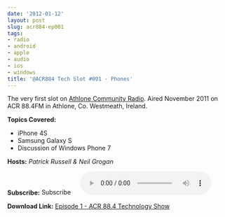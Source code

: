 ```yaml
---
date: '2012-01-12'
layout: post
slug: acr884-ep001
tags:
- radio
- android
- apple
- audio
- ios
- windows
title: '@ACR884 Tech Slot #001 - Phones'
---
```


The very first slot on <a title="Athlone Community Radio" href="http://athlonecommunityradio.ie/" target="_blank">Athlone Community Radio</a>. Aired November 2011 on ACR 88.4FM in Athlone, Co. Westmeath, Ireland.

<strong>Topics Covered:</strong>
<ul>
	<li>iPhone 4S</li>
	<li>Samsung Galaxy S</li>
	<li>Discussion of Windows Phone 7</li>
</ul>
<strong>Hosts:</strong> <em>Patrick Russell &amp; Neil Grogan</em>

<strong>Subscribe:</strong> <a href="//itunes.apple.com/ie/podcast//id494862406" target="_blank"><img class="alignnone size-full wp-image-2104" title="iTunes Podcast Button" src="http://dueyfinster.files.wordpress.com/2012/01/itunes_podcast.gif" alt="Subscribe to ACR884 Tech Slot in iTunes!" width="80" height="15" /></a>  
<audio controls="controls">
  <source src="http://dueyfinster.files.wordpress.com/2011/11/technologyslot17-11-11.mp3" type="audio/mp3" />
  Your browser does not support the audio tag.
</audio>

<strong>Download Link:</strong> <a href="http://dueyfinster.files.wordpress.com/2011/11/technologyslot17-11-11.mp3">Episode 1 - ACR 88.4 Technology Show</a>